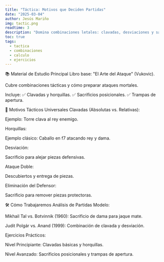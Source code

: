 ```yaml
---
title: "Táctica: Motivos que Deciden Partidas"
date: "2025-03-04"
author: Jesús Mariño
img: tactic.png
readtime: 3
description: "Domina combinaciones letales: clavadas, desviaciones y sacrificios forzados con ejercicios de Chess Tempo."
toc: true
tags:
  - tactica
  - combinaciones
  - calculo
  - ejercicios
---
```


📚 Material de Estudio Principal
Libro base:
"El Arte del Ataque" (Vukovic).

Cubre combinaciones tácticas y cómo preparar ataques mortales.

Incluye:
✅ Clavadas y horquillas.
✅ Sacrificios posicionales.
✅ Trampas de apertura.

🧩 Motivos Tácticos Universales
Clavadas (Absolutas vs. Relativas):

Ejemplo: Torre clava al rey enemigo.

Horquillas:

Ejemplo clásico: Caballo en f7 atacando rey y dama.

Desviación:

Sacrificio para alejar piezas defensivas.

Ataque Doble:

Descubiertos y entrega de piezas.

Eliminación del Defensor:

Sacrificio para remover piezas protectoras.

🛠️ Cómo Trabajaremos
Análisis de Partidas Modelo:

Mikhail Tal vs. Botvinnik (1960): Sacrificio de dama para jaque mate.

Judit Polgár vs. Anand (1999): Combinación de clavada y desviación.

Ejercicios Prácticos:

Nivel Principiante: Clavadas básicas y horquillas.

Nivel Avanzado: Sacrificios posicionales y trampas de apertura.